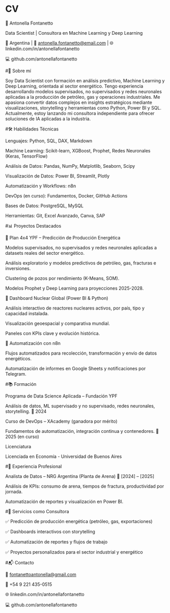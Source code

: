# CV

🌟 Antonella Fontanetto

Data Scientist | Consultora en Machine Learning y Deep Learning

📍 Argentina | 📧 antonella.fontanetto@email.com | 🌐 linkedin.com/in/antonellafontanetto

💻 github.com/antonellafontanetto

#🧠 Sobre mí

Soy Data Scientist con formación en análisis predictivo, Machine Learning y Deep Learning, orientada al sector energético. Tengo experiencia desarrollando modelos supervisados, no supervisados y redes neuronales aplicadas a la producción de petróleo, gas y operaciones industriales. Me apasiona convertir datos complejos en insights estratégicos mediante visualizaciones, storytelling y herramientas como Python, Power BI y SQL.
Actualmente, estoy lanzando mi consultora independiente para ofrecer soluciones de IA aplicadas a la industria.

#🛠️ Habilidades Técnicas

Lenguajes: Python, SQL, DAX, Markdown

Machine Learning: Scikit-learn, XGBoost, Prophet, Redes Neuronales (Keras, TensorFlow)

Análisis de Datos: Pandas, NumPy, Matplotlib, Seaborn, Scipy

Visualización de Datos: Power BI, Streamlit, Plotly

Automatización y Workflows: n8n

DevOps (en curso): Fundamentos, Docker, GitHub Actions

Bases de Datos: PostgreSQL, MySQL

Herramientas: Git, Excel Avanzado, Canva, SAP 

#📊 Proyectos Destacados

🔹 Plan 4x4 YPF – Predicción de Producción Energética

Modelos supervisados, no supervisados y redes neuronales aplicadas a datasets reales del sector energético.

Análisis exploratorio y modelos predictivos de petróleo, gas, fracturas e inversiones.

Clustering de pozos por rendimiento (K-Means, SOM).

Modelos Prophet y Deep Learning para proyecciones 2025-2028.

🔹 Dashboard Nuclear Global (Power BI & Python)

Análisis interactivo de reactores nucleares activos, por país, tipo y capacidad instalada.

Visualización geoespacial y comparativa mundial.

Paneles con KPIs clave y evolución histórica.

🔹 Automatización con n8n

Flujos automatizados para recolección, transformación y envío de datos energéticos.

Automatización de informes en Google Sheets y notificaciones por Telegram.

#📚 Formación

Programa de Data Science Aplicada – Fundación YPF

Análisis de datos, ML supervisado y no supervisado, redes neuronales, storytelling.
📅 2024

Curso de DevOps – XAcademy (ganadora por mérito)

Fundamentos de automatización, integración continua y contenedores.
📅 2025 (en curso)

Licenciatura 

Licenciada en Economía - Universidad de Buenos Aires

#💼 Experiencia Profesional

Analista de Datos – NRG Argentina (Planta de Arena)
📅 [2024] – [2025]

Análisis de KPIs: consumo de arena, tiempos de fractura, productividad por jornada.

Automatización de reportes y visualización en Power BI.


#📢 Servicios como Consultora

✅ Predicción de producción energética (petróleo, gas, exportaciones)

✅ Dashboards interactivos con storytelling

✅ Automatización de reportes y flujos de trabajo

✅ Proyectos personalizados para el sector industrial y energético

#📬 Contacto

📩 fontanettoantonella@gmail.com

📱 +54 9 221 435-0515

🌐 linkedin.com/in/antonellafontanetto

💻 github.com/antonellafontanetto
